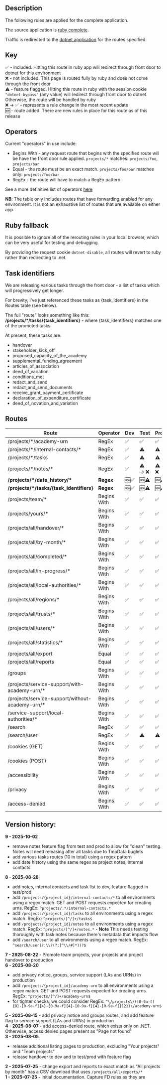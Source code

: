 ## Description
The following rules are applied for the complete application.

The source application is [ruby complete](https://github.com/DFE-Digital/dfe-complete-conversions-transfers-and-changes).

Traffic is redirected to the [dotnet application](https://github.com/DFE-Digital/complete-conversions-transfers-changes) for the routes specified.

## Key

✅ - included. Hitting this route in ruby app will redirect through front door to dotnet for this environment  
❌ - not included. This page is routed fully by ruby and does not come through the front door  
⚠️ - feature flagged. Hitting this route in ruby with the session cookie `"dotnet-bypass"` (any value) will redirect through front door to dotnet. Otherwise, the route will be handled by ruby  
❌ → ✅ - represents a rule change in the most recent update  
🆕 - route added. There are new rules in place for this route as of this release
## Operators

Current "operators" in use include:
 - Begins With - any request route that begins with the specified route will be have the front door rule applied. `projects/*` matches: `projects/foo`, `projects/bar`  
 - Equal - the route must be an exact match. `projects/foo/bar` matches only: `projects/foo/bar` 
 - RegEx - the route will have to match a RegEx pattern


See a more definitive list of operators [here](https://learn.microsoft.com/en-us/azure/frontdoor/rules-match-conditions?tabs=portal&pivots=front-door-standard-premium#operator-list)


**NB**: The table only includes routes that have forwarding enabled for any environment. It is not an exhaustive list of routes that are available on either app.

## Ruby fallback

It is possible to ignore all of the rerouting rules in your local browser, which can be very useful for testing and debugging.

By providing the request cookie `dotnet-disable`, all routes will revert to ruby rather than redirecting to .net.

## Task identifiers

We are releasing various tasks through the front door - a list of tasks which will progressively get longer.

For brevity, I've just referenced these tasks as {task_identifiers} in the Routes table (see below).

The full "route" looks something like this: **/projects/\*/tasks/{task_identifiers}** - where {task_identifiers} matches one of the promoted tasks.

At present, these tasks are:
- handover
- stakeholder_kick_off
- proposed_capacity_of_the_academy
- supplemental_funding_agreement
- articles_of_association
- deed_of_variation
- conditions_met
- redact_and_send
- redact_and_send_documents
- receive_grant_payment_certificate
- declaration_of_expenditure_certificate
- deed_of_novation_and_variation

## Routes  

| Route | Operator | Dev | Test | Prod |  
| - | - | - | - | - |
| /projects/*/academy-urn | RegEx | ✅ | ✅ | ✅ |
| /projects/*/internal-contacts/\* | RegEx | ✅ | ⚠️ | ⚠️ |
| /projects/*/tasks | RegEx | ✅ | ⚠️ | ⚠️ |
| /projects/\*/notes/\* | RegEx | ✅ | ⚠️ → ❌ | ⚠️ → ❌  |
| **/projects/\*/date_history/\*** | **Regex** | 🆕✅ | 🆕⚠️ | 🆕⚠️ |
| **/projects/\*/tasks/{task_identifiers}** | **Regex** | 🆕✅ | 🆕⚠️ | 🆕⚠️ |
| /projects/team/* | Begins With | ✅ | ✅ | ✅ |
| /projects/yours/* | Begins With | ✅ | ✅ | ✅ |
| /projects/all/handover/* | Begins With | ✅ | ✅ | ✅ |
| /projects/all/by-month/* | Begins With | ✅ | ✅ | ✅ |
| /projects/all/completed/* | Begins With | ✅ | ✅ | ✅ |
| /projects/all/in-progress/* | Begins With | ✅ | ✅ | ✅ |
| /projects/all/local-authorities/* | Begins With | ✅ | ✅ | ✅ |
| /projects/all/regions/* | Begins With | ✅ | ✅ | ✅ |
| /projects/all/trusts/* | Begins With | ✅ | ✅ | ✅  |
| /projects/all/users/* | Begins With | ✅ | ✅ | ✅ |
| /projects/all/statistics/* | Begins With | ✅ | ✅ | ✅ |
| /projects/all/export | Equal | ✅ | ✅ | ✅ |
| /projects/all/reports | Equal | ✅ | ✅ | ✅ |
| /groups | Begins With | ✅ | ✅ | ✅ |
| /projects/service-support/with-academy-urn/* | Begins With | ✅ | ✅ | ✅ |
| /projects/service-support/without-academy-urn/* | Begins With | ✅ |  ✅ | ✅ |
| /service-support/local-authorities/* | Begins With | ✅ | ✅ | ✅ |
| /search | RegEx | ✅ | ✅ | ✅ |
| /search/user | RegEx | ✅ | ⚠️ | ⚠️ |
| /cookies (GET) | Begins With | ✅ | ✅ | ✅ |
| /cookies (POST) | Begins With | ✅ | ✅ | ✅ |
| /accessibility | Begins With | ✅ | ✅ | ✅ |
| /privacy | Begins With | ✅ | ✅ | ✅ |
| /access-denied | Begins With | ✅ | ✅ | ✅ |


## Version history:

**9 - 2025-10-02**
- remove notes feature flag from test and prod to allow for "clean" testing. Notes will need releasing after all tasks due to TmpData buglets  
- add various tasks routes (10 in total) using a regex pattern  
- add date history using the same regex as project notes, internal contacts  

**8 - 2025-08-28**
- add notes, internal contacts and task list to dev, feature flagged in test/prod
- add `/projects/{project_id}/internal-contacts/*` to all environments using a regex match. GET and POST requests expected for creating urns. RegEx: `^projects/.*/internal-contacts.*`
- add `/projects/{project_id}/tasks` to all environments using a regex match. RegEx: `^projects/[^/]+/tasks$`
- add `/projects/{project_id}/notes` to all environments using a regex match. RegEx: `^projects/[^/]+/notes.*` - **Note** This needs testing thoroughly with task notes because there's metadata that impacts flow
- add `/search/user` to all environments using a regex match. RegEx: `^search/user(?:\\?(?:[^\\/#]*))?$`

**7 - 2925-08-22** - Promote team projects, your projects and project handover to production  
**6 - 2025-08-20**
- add privacy notice, groups, service support (LAs and URNs) in production
- add `/projects/{project_id}/academy-urn` to all environments using a regex match. GET and POST requests expected for creating urns. RegEx: `^projects/[^/]+/academy-urn$`
- for tighter checks, we could consider RegEx: `^\/projects\/([0-9a-f]{8}-[0-9a-f]{4}-[0-9a-f]{4}-[0-9a-f]{4}-[0-9a-f]{12})\/academy-urn$`

**5 - 2025-08-15** - add privacy notice and groups routes, and add feature flag to service support (LAs and URNs) in production  
**4 - 2025-08-07** - add access-denied route, which exists only on .NET. Otherwise, access denied pages present as "Page not found"  
**3 - 2025-08-05**
- release additional listing pages to production, excluding "Your projects" and "Team projects"
- release handover to dev and to test/prod with feature flag  

**2 - 2025-07-25** - change export and reports to exact match as "All projects by month" has a CSV download that uses `/projects/all/exports/*`  
**1 - 2025-07-25** - initial documentation. Capture FD rules as they are  

